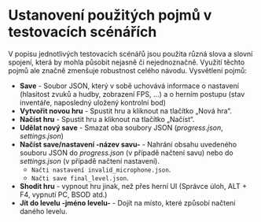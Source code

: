 # Ustanovení použitých pojmů v testovacích scénářích
V popisu jednotlivých testovacích scénářů jsou použita různá slova a slovní spojení, která by mohla působit nejasně či nejednoznačně. Využití těchto pojmů ale značně zmenšuje robustnost celého návodu.
Vysvětlení pojmů:
- **Save** - Soubor JSON, který v sobě uchovává informace o nastavení (hlasitost zvuků a hudby, zobrazení FPS, ...) a o herním postupu (stav inventáře, naposledný uložený kontrolní bod)
- **Vytvořit novou hru** - Spustit hru a kliknout na tlačítko „Nová hra“.
- **Načíst hru** - Spustit hru a kliknout na tlačítko „Načíst“.
- **Udělat nový save** - Smazat oba soubory JSON (*progress.json*, *settings.json*)
- **Načíst save/nastavení -název savu-** - Nahrání obsahu uvedeného souboru JSON do *progress.json* (v případě načtení savu) nebo do *settings.json* (v případě načtení nastavení).
  - `Načti nastavení invalid_microphone.json`.
  - `Načti save final_level.json`.
- **Shodit hru** - vypnout hru jinak, než přes herní UI (Správce úloh, ALT + F4, vypnutí PC, BSOD atd.)
- **Jít do levelu -jméno levelu-** - Dojít na místo, které způsobí načtení daného levelu.